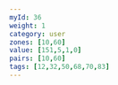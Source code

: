 ```yaml
---
myId: 36
weight: 1
category: user
zones: [10,60]
value: [151,5,1,0]
pairs: [10,60]
tags: [12,32,50,68,70,83]
---
```

